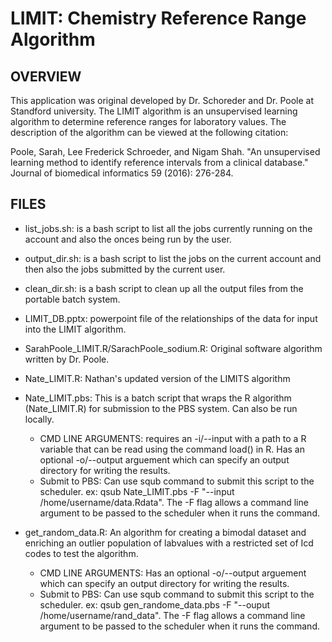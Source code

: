 # LIMIT: Chemistry Reference Range Algorithm

## OVERVIEW
This application was original developed by Dr. Schoreder and Dr. Poole at Standford university. The LIMIT algorithm is an unsupervised learning algorithm to determine reference ranges for laboratory values. The description of the algorithm can be viewed at the following citation:

Poole, Sarah, Lee Frederick Schroeder, and Nigam Shah. "An unsupervised learning method to identify reference intervals from a clinical database." Journal of biomedical informatics 59 (2016): 276-284. 
## FILES
* list_jobs.sh: is a bash script to list all the jobs currently running on the account and also the onces being run by the user.

* output_dir.sh: is a bash script to list the jobs on the current account and then also the jobs submitted by the current user.

* clean_dir.sh: is a bash script to clean up all the output files from the portable batch system.

* LIMIT_DB.pptx: powerpoint file of the relationships of the data for input into the LIMIT algorithm.

* SarahPoole_LIMIT.R/SarachPoole_sodium.R: Original software algorithm written by Dr. Poole.

* Nate_LIMIT.R: Nathan's updated version of the LIMITS algorithm

* Nate_LIMIT.pbs: This is a batch script that wraps the R algorithm (Nate_LIMIT.R) for submission to the PBS system. Can also be run locally.
    * CMD LINE ARGUMENTS: requires an -i/--input with a path to a R variable that can be read using the command load() in R. Has an optional -o/--output arguement which can specify an output directory for writing the results.
    * Submit to PBS: Can use squb command to submit this script to the scheduler. ex: qsub Nate_LIMIT.pbs -F "--input /home/username/data.Rdata". The -F flag allows a command line argument to be passed to the scheduler when it runs the command.

* get_random_data.R: An algorithm for creating a bimodal dataset and enriching an outlier population of labvalues with a restricted set of Icd codes to test the algorithm.
    * CMD LINE ARGUMENTS: Has an optional -o/--output arguement which can specify an output directory for writing the results. 
    * Submit to PBS: Can use squb command to submit this script to the scheduler. ex: qsub gen_randome_data.pbs -F "--ouput /home/username/rand_data". The -F flag allows a command line argument to be passed to the scheduler when it runs the command.


